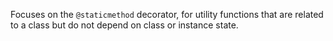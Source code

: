 Focuses on the `@staticmethod` decorator, for utility functions that are related to a class but do not depend on class or instance state.